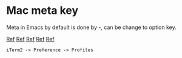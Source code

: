 # Mac meta key

Meta in Emacs by default is done by <Esc>-, can be change to option key.

[Ref](http://www.emacswiki.org/emacs/MetaKeyProblems)
[Ref](http://www.emacswiki.org/emacs/EmacsForMacOS)
[Ref](http://osxdaily.com/2013/02/01/use-option-as-meta-key-in-mac-os-x-terminal/)
[Ref](http://stackoverflow.com/questions/196357/making-iterm-to-translate-meta-key-in-the-same-way-as-in-other-oses)
[Ref](http://azaleasays.com/2013/07/05/setting-up-mac-os-x-and-iterm2-for-emacs/)

```
iTerm2 -> Preference -> Profiles
```
